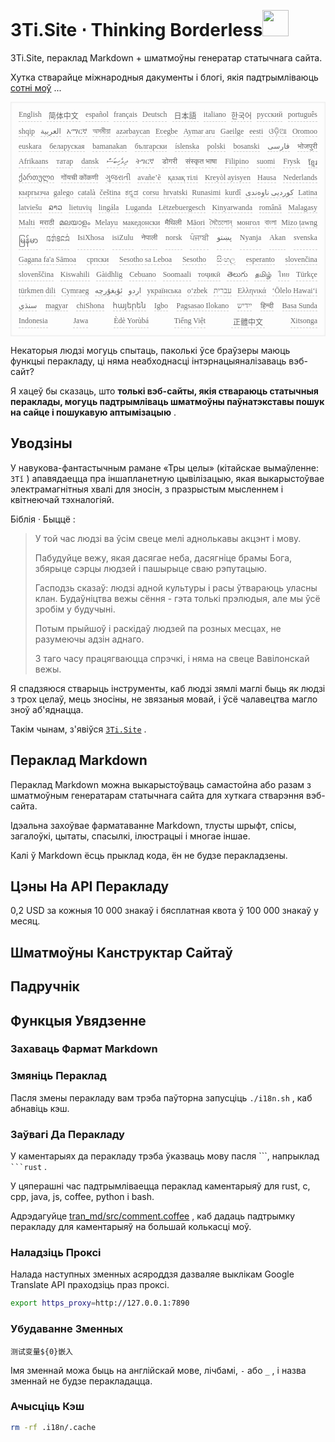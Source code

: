 <h1 style="justify-content:space-between">3Ti.Site ⋅ Thinking Borderless<img src="//i-01.eu.org/3Ti/logo.svg" style="user-select:none;margin-top:-1px;width:42px"></h1>

3Ti.Site, пераклад Markdown + шматмоўны генератар статычнага сайта.

Хутка стварайце міжнародныя дакументы і блогі, якія падтрымліваюць [сотні моў](https://github.com/i18n-site/node/blob/main/lang/src/index.js) ...

<pre class="langli" style="display:flex;flex-wrap:wrap;background:transparent;border:1px solid #eee;font-size:12px;box-shadow:0 0 3px inset #eee;padding:12px 5px 4px 12px;justify-content:space-between;"><style>pre.langli i{font-weight:300;font-family:s;margin-right:7px;margin-bottom:8px;font-style:normal;color:#666;border-bottom:1px dashed #ccc;}</style><i>English</i><i> 简体中文 </i><i>español</i><i>français</i><i>Deutsch</i><i> 日本語 </i><i>italiano</i><i>한국어</i><i>русский</i><i>português</i><i>shqip</i><i>‫العربية‬</i><i>አማርኛ</i><i>অসমীয়া</i><i>azərbaycan</i><i>Eʋegbe</i><i>Aymar aru</i><i>Gaeilge</i><i>eesti</i><i>ଓଡ଼ିଆ</i><i>Oromoo</i><i>euskara</i><i>беларуская</i><i>bamanakan</i><i>български</i><i>íslenska</i><i>polski</i><i>bosanski</i><i>‫فارسی‬</i><i>भोजपुरी</i><i>Afrikaans</i><i>татар</i><i>dansk</i><i>‫ދިވެހިބަސް‬</i><i>ትግርኛ</i><i>डोगरी</i><i>संस्कृत भाषा</i><i>Filipino</i><i>suomi</i><i>Frysk</i><i>ខ្មែរ</i><i>ქართული</i><i>गोंयची कोंकणी</i><i>ગુજરાતી</i><i>avañe’ẽ</i><i>қазақ тілі</i><i>Kreyòl ayisyen</i><i>Hausa</i><i>Nederlands</i><i>кыргызча</i><i>galego</i><i>català</i><i>čeština</i><i>ಕನ್ನಡ</i><i>corsu</i><i>hrvatski</i><i>Runasimi</i><i>kurdî</i><i>‫کوردیی ناوەندی‬</i><i>Latina</i><i>latviešu</i><i>ລາວ</i><i>lietuvių</i><i>lingála</i><i>Luganda</i><i>Lëtzebuergesch</i><i>Kinyarwanda</i><i>română</i><i>Malagasy</i><i>Malti</i><i>मराठी</i><i>മലയാളം</i><i>Melayu</i><i>македонски</i><i>मैथिली</i><i>Māori</i><i>মৈতৈলোন্</i><i>монгол</i><i>বাংলা</i><i>Mizo ṭawng</i><i>မြန်မာ</i><i>𞄀𞄄𞄰𞄩𞄍𞄜𞄰</i><i>IsiXhosa</i><i>isiZulu</i><i>नेपाली</i><i>norsk</i><i>ਪੰਜਾਬੀ</i><i>‫پښتو‬</i><i>Nyanja</i><i>Akan</i><i>svenska</i><i>Gagana fa'a Sāmoa</i><i>српски</i><i>Sesotho sa Leboa</i><i>Sesotho</i><i>සිංහල</i><i>esperanto</i><i>slovenčina</i><i>slovenščina</i><i>Kiswahili</i><i>Gàidhlig</i><i>Cebuano</i><i>Soomaali</i><i>тоҷикӣ</i><i>తెలుగు</i><i>தமிழ்</i><i>ไทย</i><i>Türkçe</i><i>türkmen dili</i><i>Cymraeg</i><i>‫ئۇيغۇرچە‬</i><i>‫اردو‬</i><i>українська</i><i>o‘zbek</i><i>‫עברית‬</i><i>Ελληνικά</i><i>ʻŌlelo Hawaiʻi</i><i>‫سنڌي‬</i><i>magyar</i><i>chiShona</i><i>հայերեն</i><i>Igbo</i><i>Pagsasao Ilokano</i><i>‫ייִדיש‬</i><i>हिन्दी</i><i>Basa Sunda</i><i>Indonesia</i><i>Jawa</i><i>Èdè Yorùbá</i><i>Tiếng Việt</i><i> 正體中文 </i><i>Xitsonga</i></pre>

Некаторыя людзі могуць спытаць, паколькі ўсе браўзеры маюць функцыі перакладу, ці няма неабходнасці інтэрнацыяналізаваць вэб-сайт?

Я хацеў бы сказаць, што **толькі вэб-сайты, якія ствараюць статычныя пераклады, могуць падтрымліваць шматмоўны паўнатэкставы пошук на сайце і пошукавую аптымізацыю** .

## Уводзіны

У навукова-фантастычным рамане «Тры целы» (кітайскае вымаўленне: `3Tǐ` ) апавядаецца пра іншапланетную цывілізацыю, якая выкарыстоўвае электрамагнітныя хвалі для зносін, з празрыстым мысленнем і квітнеючай тэхналогіяй.

Біблія · Быццё :

> У той час людзі ва ўсім свеце мелі аднолькавы акцэнт і мову.
>
> Пабудуйце вежу, якая дасягае неба, дасягніце брамы Бога, збярыце сэрцы людзей і пашырыце сваю рэпутацыю.
>
> Гасподзь сказаў: людзі адной культуры і расы ўтвараюць уласны клан. Будаўніцтва вежы сёння - гэта толькі прэлюдыя, але мы ўсё зробім у будучыні.
>
> Потым прыйшоў і раскідаў людзей па розных месцах, не разумеючы адзін аднаго.
>
> З таго часу працягваюцца спрэчкі, і няма на свеце Вавілонскай вежы.

Я спадзяюся стварыць інструменты, каб людзі зямлі маглі быць як людзі з трох целаў, мець зносіны, не звязаныя мовай, і ўсё чалавецтва магло зноў аб'яднацца.

Такім чынам, з'явіўся [`3Ti.Site`](//3Ti.Site) .

## Пераклад Markdown

Пераклад Markdown можна выкарыстоўваць самастойна або разам з шматмоўным генератарам статычнага сайта для хуткага стварэння вэб-сайта.

Ідэальна захоўвае фарматаванне Markdown, тлусты шрыфт, спісы, загалоўкі, цытаты, спасылкі, ілюстрацыі і многае іншае.

Калі ў Markdown ёсць прыклад кода, ён не будзе перакладзены.

## Цэны На API Перакладу

0,2 USD за кожныя 10 000 знакаў і бясплатная квота ў 100 000 знакаў у месяц.

## Шматмоўны Канструктар Сайтаў

## Падручнік

## Функцыя Увядзенне

### Захаваць Фармат Markdown

### Змяніць Пераклад

Пасля змены перакладу вам трэба паўторна запусціць `./i18n.sh` , каб абнавіць кэш.

### Заўвагі Да Перакладу

У каментарыях да перакладу трэба ўказваць мову пасля \```, напрыклад ` ```rust` .

У цяперашні час падтрымліваецца пераклад каментарыяў для rust, c, cpp, java, js, coffee, python і bash.

Адрэдагуйце [tran_md/src/comment.coffee](https://github.com/i18n-site/node/blob/main/tran_md/src/comment.coffee) , каб дадаць падтрымку перакладу для каментарыяў на большай колькасці моў.

### Наладзіць Проксі

Налада наступных зменных асяроддзя дазваляе выклікам Google Translate API праходзіць праз проксі.

```bash
export https_proxy=http://127.0.0.1:7890
```

### Убудаванне Зменных

```
测试变量${0}嵌入
```

Імя зменнай можа быць на англійскай мове, лічбамі, `-` або `_` , і назва зменнай не будзе перакладацца.

### Ачысціць Кэш

```bash
rm -rf .i18n/.cache
```
